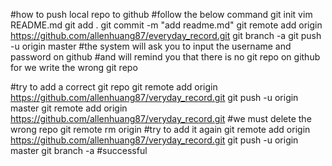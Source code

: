 #how to push local repo to github
 #follow the below command
git init
vim README.md
git add .
git commit -m "add readme.md"
git remote add origin https://github.com/allenhuang87/everyday_record.git
git branch -a
git push -u origin master
 #the system will ask you to input the username and password on github
 #and will remind you that there is no git repo on github for we write the wrong git repo

 #try to add a correct git repo
git remote add origin https://github.com/allenhuang87/veryday_record.git
git push -u origin master
git remote add origin https://github.com/allenhuang87/veryday_record.git
 #we must delete the wrong repo
git remote rm origin
 #try to add it again
git remote add origin https://github.com/allenhuang87/veryday_record.git
git push -u origin master
git branch -a
 #successful


